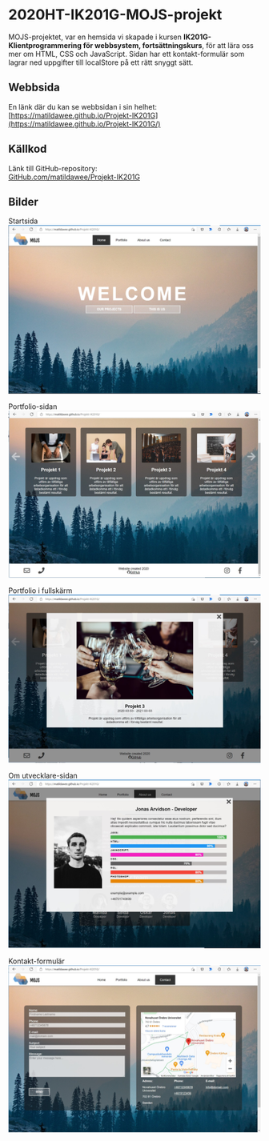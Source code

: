 # 2020HT-IK201G-MOJS-projekt
MOJS-projektet, var en hemsida vi skapade i kursen **IK201G-Klientprogrammering för webbsystem, fortsättningskurs**, för att lära oss mer om HTML, CSS och JavaScript. Sidan har ett kontakt-formulär som lagrar ned uppgifter till localStore på ett rätt snyggt sätt. 

## Webbsida
En länk där du kan se webbsidan i sin helhet:  
[https://matildawee.github.io/Projekt-IK201G](https://matildawee.github.io/Projekt-IK201G/)

## Källkod
Länk till GitHub-repository:  
[GitHub.com/matildawee/Projekt-IK201G](https://github.com/matildawee/Projekt-IK201G)

## Bilder
  
Startsida
![IK201G-projektarbete: MOJS-webbsida start](./2020-09-IK201G-MOJS-1start.jpg)
  
Portfolio-sidan
![IK201G-projektarbete: MOJS-webbsida portfolio](./2020-09-IK201G-MOJS-2portfolio.jpg)
  
Portfolio i fullskärm
![IK201G-projektarbete: MOJS-webbsida portfolio fullskärm](./2020-09-IK201G-MOJS-3portfolio.jpg)
  
Om utvecklare-sidan
![IK201G-projektarbete: MOJS-webbsida about](./2020-09-IK201G-MOJS-4about.jpg)
  
Kontakt-formulär
![IK201G-projektarbete: MOJS-webbsida contact](./2020-09-IK201G-MOJS-5contact.jpg)
  
  